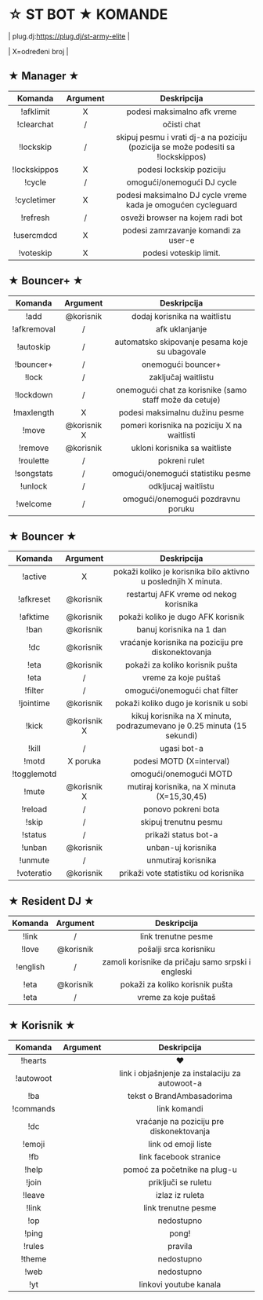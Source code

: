 ☆ ST BOT ★ KOMANDE
====================

| plug.dj:https://plug.dj/st-army-elite |

| X=određeni broj |


★ Manager ★
-------------

|Komanda | Argument |  Deskripcija |
|:------:|:---------:|:--------------------------------------:|
|!afklimit | X | podesi maksimalno afk vreme |
|!clearchat | / |očisti chat |
|!lockskip | /  | skipuj pesmu i vrati dj-a na poziciju (pozicija se može podesiti sa !lockskippos) |
|!lockskippos | X | podesi lockskip poziciju |
|!cycle | / | omogući/onemogući DJ cycle |
|!cycletimer | X | podesi maksimalno DJ cycle vreme kada je omogućen cycleguard |
|!refresh | / |  osveži browser na kojem radi bot |
|!usercmdcd | X | podesi zamrzavanje komandi za user-e |
|!voteskip | X | podesi voteskip limit. |

★ Bouncer+ ★
--------------

|Komanda | Argument |  Deskripcija |
|:------:|:---------:|:--------------------------------------:|
|!add | @korisnik | dodaj korisnika na waitlistu |
|!afkremoval | / | afk uklanjanje |
|!autoskip | / | automatsko skipovanje pesama koje su ubagovale |
|!bouncer+ | / | onemogući bouncer+ |
|!lock | / | zaključaj waitlistu |
|!lockdown | / | onemogući chat za korisnike (samo staff može da cetuje) |
|!maxlength | X | podesi maksimalnu dužinu pesme |
|!move | @korisnik X | pomeri korisnika na poziciju X na waitlisti |
|!remove | @korisnik | ukloni korisnika sa waitliste |
|!roulette | / | pokreni rulet |
|!songstats | / | omogući/onemogući statistiku pesme |
|!unlock | / | odkljucaj waitlistu |
|!welcome | / | omogući/onemogući pozdravnu poruku |

★ Bouncer ★
-------------

|Komanda | Argument|  Deskripcija |
|:------:|:---------:|:--------------------------------------:|
|!active | X | pokaži koliko je korisnika bilo aktivno u poslednjih X minuta. |
|!afkreset | @korisnik | restartuj AFK vreme od nekog korisnika |
|!afktime| @korisnik | pokaži koliko je dugo AFK korisnik |
|!ban | @korisnik | banuj korisnika na 1 dan |
|!dc | @korisnik | vraćanje korisnika na poziciju pre diskonektovanja |
|!eta | @korisnik | pokaži za koliko korisnik pušta |
|!eta | / | vreme za koje puštaš |
|!filter | / | omogući/onemogući chat filter |
|!jointime | @korisnik | pokaži koliko dugo je korisnik u sobi |
|!kick | @korisnik X | kikuj korisnika na X minuta, podrazumevano je  0.25 minuta (15 sekundi) |
|!kill | / | ugasi bot-a |
|!motd | X poruka | podesi MOTD (X=interval) |
|!togglemotd | | omogući/onemogući MOTD |
|!mute | @korisnik X | mutiraj korisnika, na X minuta (X=15,30,45) |
|!reload | / | ponovo pokreni bota |
|!skip | / | skipuj trenutnu pesmu |
|!status | / | prikaži status bot-a |
|!unban | @korisnik | unban-uj korisnika |
|!unmute | / | unmutiraj korisnika |
|!voteratio | @korisnik | prikaži vote statistiku od korisnika |

★ Resident DJ ★
-----------------

|Komanda | Argument |  Deskripcija |
|:------:|:---------:|:--------------------------------------:|
|!link | / | link trenutne pesme |
|!love | @korisnik | pošalji srca korisniku |
|!english | / | zamoli korisnike da pričaju samo srpski i engleski |
|!eta | @korisnik | pokaži za koliko korisnik pušta |
|!eta | / | vreme za koje puštaš |

★ Korisnik ★
---------------

|Komanda | Argument |  Deskripcija |
|:------:|:---------:|:--------------------------------------:|
|!hearts | | ♥ |
|!autowoot | | link i objašnjenje za instalaciju za autowoot-a |
|!ba | | tekst o BrandAmbasadorima |
|!commands | | link komandi |
|!dc| | vraćanje na poziciju pre diskonektovanja  |
|!emoji | | link od emoji liste |
|!fb | | link facebook stranice |
|!help | | pomoć za početnike na plug-u |
|!join | | priključi se ruletu |
|!leave | | izlaz iz ruleta |
|!link | | link trenutne pesme |
|!op | | nedostupno |
|!ping | | pong! |
|!rules | | pravila |
|!theme | | nedostupno |
|!web | | nedostupno |
|!yt | | linkovi youtube kanala |
